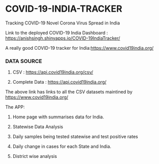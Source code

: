 # COVID-19-INDIA-TRACKER
Tracking COVID-19 Novel Corona Virus Spread in India

Link to the deployed COVID-19 India Dashboard : https://anishsingh.shinyapps.io/COVID-19IndiaTracker/

A really good COVID-19 tracker for India:https://www.covid19india.org/


### DATA SOURCE

1. CSV : https://api.covid19india.org/csv/

2. Complete Data : https://api.covid19india.org/

The above link has links to all the CSV datasets maintined by https://www.covid19india.org/


The APP:

1) Home page with summarises data for India.

2) Statewise Data Analysis

3) Daily samples being tested statewise and test positive rates

4) Daily change in cases for each State and India.

5) District wise analysis
